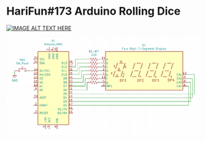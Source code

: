 # HariFun#173 Arduino Rolling Dice

[![IMAGE ALT TEXT HERE](http://img.youtube.com/vi/H5MHwr1_3TI/0.jpg)](http://www.youtube.com/watch?v=H5MHwr1_3TI)

![Schematic](https://github.com/hwiguna/HariFun_173_Four_Digit_Dice/blob/master/Schematic.PNG "Schematic")


